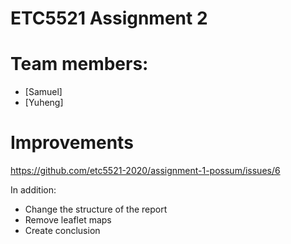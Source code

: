 # ETC5521 Assignment 2


# Team members:

* [Samuel]
* [Yuheng]

# Improvements

<https://github.com/etc5521-2020/assignment-1-possum/issues/6>

In addition:
* Change the structure of the report
* Remove leaflet maps
* Create conclusion
